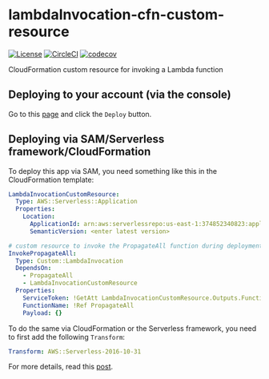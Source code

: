# lambdaInvocation-cfn-custom-resource

[![License](https://img.shields.io/badge/License-Apache%202.0-blue.svg)](LICENSE)
[![CircleCI](https://circleci.com/gh/lumigo-io/SAR-lambdaInvocation-cfn-custom-resource.svg?style=svg)](https://circleci.com/gh/lumigo-io/SAR-lambdaInvocation-cfn-custom-resource)
[![codecov](https://codecov.io/gh/lumigo-io/SAR-lambdaInvocation-cfn-custom-resource/branch/master/graph/badge.svg)](https://codecov.io/gh/lumigo-io/SAR-lambdaInvocation-cfn-custom-resource)

CloudFormation custom resource for invoking a Lambda function

## Deploying to your account (via the console)

Go to this [page](https://serverlessrepo.aws.amazon.com/applications/arn:aws:serverlessrepo:us-east-1:374852340823:applications~lambda-invocation-cfn-custom-resource) and click the `Deploy` button.

## Deploying via SAM/Serverless framework/CloudFormation

To deploy this app via SAM, you need something like this in the CloudFormation template:

```yml
LambdaInvocationCustomResource:
  Type: AWS::Serverless::Application
  Properties:
    Location:
      ApplicationId: arn:aws:serverlessrepo:us-east-1:374852340823:applications/lambda-invocation-cfn-custom-resource
      SemanticVersion: <enter latest version>

# custom resource to invoke the PropagateAll function during deployment
InvokePropagateAll:
  Type: Custom::LambdaInvocation
  DependsOn:
    - PropagateAll
    - LambdaInvocationCustomResource
  Properties:
    ServiceToken: !GetAtt LambdaInvocationCustomResource.Outputs.FunctionArn
    FunctionName: !Ref PropagateAll
    Payload: {}
```

To do the same via CloudFormation or the Serverless framework, you need to first add the following `Transform`:

```yml
Transform: AWS::Serverless-2016-10-31
```

For more details, read this [post](https://theburningmonk.com/2019/05/how-to-include-serverless-repository-apps-in-serverless-yml/).
